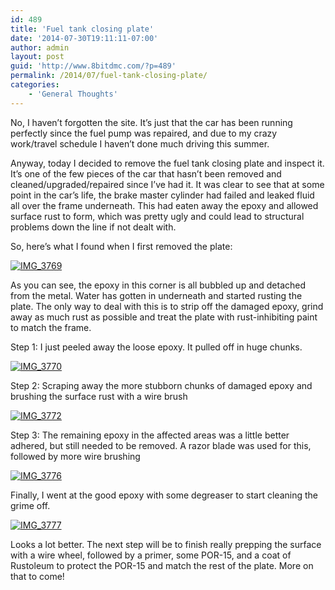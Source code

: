 ```yaml
---
id: 489
title: 'Fuel tank closing plate'
date: '2014-07-30T19:11:11-07:00'
author: admin
layout: post
guid: 'http://www.8bitdmc.com/?p=489'
permalink: /2014/07/fuel-tank-closing-plate/
categories:
    - 'General Thoughts'
---
```


No, I haven’t forgotten the site. It’s just that the car has been running perfectly since the fuel pump was repaired, and due to my crazy work/travel schedule I haven’t done much driving this summer.

Anyway, today I decided to remove the fuel tank closing plate and inspect it. It’s one of the few pieces of the car that hasn’t been removed and cleaned/upgraded/repaired since I’ve had it. It was clear to see that at some point in the car’s life, the brake master cylinder had failed and leaked fluid all over the frame underneath. This had eaten away the epoxy and allowed surface rust to form, which was pretty ugly and could lead to structural problems down the line if not dealt with.

So, here’s what I found when I first removed the plate:

[![IMG_3769](https://www.8bitdmc.com/wp-content/uploads/2014/07/IMG_3769-300x225.jpg)](https://www.8bitdmc.com/wp-content/uploads/2014/07/IMG_3769.jpg)

As you can see, the epoxy in this corner is all bubbled up and detached from the metal. Water has gotten in underneath and started rusting the plate. The only way to deal with this is to strip off the damaged epoxy, grind away as much rust as possible and treat the plate with rust-inhibiting paint to match the frame.

Step 1: I just peeled away the loose epoxy. It pulled off in huge chunks.

[![IMG_3770](https://www.8bitdmc.com/wp-content/uploads/2014/07/IMG_3770-300x225.jpg)](https://www.8bitdmc.com/wp-content/uploads/2014/07/IMG_3770.jpg)

Step 2: Scraping away the more stubborn chunks of damaged epoxy and brushing the surface rust with a wire brush

[![IMG_3772](https://www.8bitdmc.com/wp-content/uploads/2014/07/IMG_3772-300x225.jpg)](https://www.8bitdmc.com/wp-content/uploads/2014/07/IMG_3772.jpg)

Step 3: The remaining epoxy in the affected areas was a little better adhered, but still needed to be removed. A razor blade was used for this, followed by more wire brushing

[![IMG_3776](https://www.8bitdmc.com/wp-content/uploads/2014/07/IMG_3776-300x225.jpg)](https://www.8bitdmc.com/wp-content/uploads/2014/07/IMG_3776.jpg)

Finally, I went at the good epoxy with some degreaser to start cleaning the grime off.

[![IMG_3777](https://www.8bitdmc.com/wp-content/uploads/2014/07/IMG_3777-e1406772588733-300x225.jpg)](https://www.8bitdmc.com/wp-content/uploads/2014/07/IMG_3777-e1406772588733.jpg)

Looks a lot better. The next step will be to finish really prepping the surface with a wire wheel, followed by a primer, some POR-15, and a coat of Rustoleum to protect the POR-15 and match the rest of the plate. More on that to come!